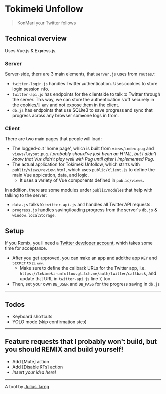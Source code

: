# Tokimeki Unfollow
> KonMari your Twitter follows

## Technical overview
Uses Vue.js & Express.js.

### Server
Server-side, there are 3 main elements, that `server.js` uses from `routes/`:
- `twitter-login.js` handles Twitter authentication. Uses cookies to store login session info.
- `twitter-api.js` has endpoints for the clientside to talk to Twitter through the server. This way, we can store the authentication stuff securely in the cookies/`🔑.env` and not expose them in the client.
- `db.js` has endpoints that use SQLite3 to save progress and sync that progress across any browser someone logs in from.

### Client
There are two main pages that people will load:
- The logged-out 'home page', which is built from `views/index.pug` and `views/layout.pug`. *I probably should've just been an HTML, but I didn't know that Vue didn't play well with Pug until after I implemented Pug.*
- The actual application for Tokimeki Unfollow, which starts with `public/views/review.html`, which uses `public/client.js` to define the main Vue application, data, and logic.
  - It uses a variety of Vue components defined in `public/views`.

In addition, there are some modules under `public/modules` that help with talking to the server:
- `data.js` talks to `twitter-api.js` and handles all Twitter API requests.
- `progress.js` handles saving/loading progress from the server's `db.js` & `window.localStorage`.

## Setup
If you Remix, you'll need a [Twitter developer account](https://developer.twitter.com/en/apply-for-access.html), which takes some time for acceptance.
- After you get approved, you can make an app and add the app `KEY` and `SECRET` to `🔑.env`.
  - Make sure to define the callback URLs for the Twitter app, i.e. `https://tokimeki-unfollow.glitch.me/auth/twitter/callback`, and update that URL in `twitter-api.js` line 7, too.
- Then, set your own `DB_USER` and `DB_PASS` for the progress saving in `db.js`

---

## Todos
- Keyboard shortcuts
- YOLO mode (skip confirmation step)

---

## Feature requests that I probably won't build, but you should REMIX and build yourself!
- Add [Mute] action
- Add [Disable RTs] action
- *Insert your idea here!*

---
A tool by [Julius Tarng](https://tarng.com)